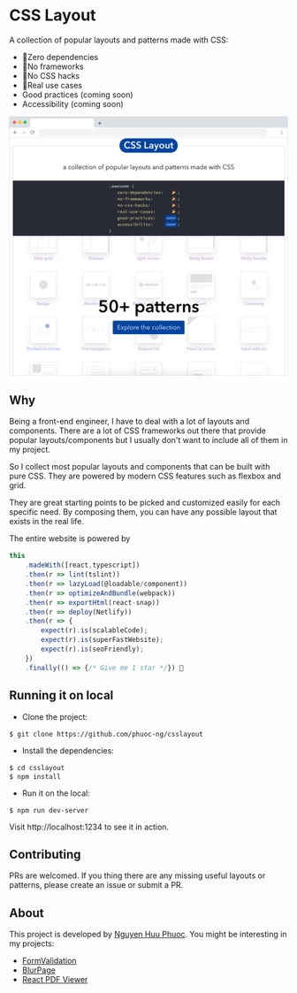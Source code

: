 # CSS Layout

A collection of popular layouts and patterns made with CSS:

* 🎉Zero dependencies
* 🎉No frameworks
* 🎉No CSS hacks
* 🎉Real use cases
* Good practices (coming soon)
* Accessibility (coming soon)

![CSS Layout](/public/images/screenshot.png)

## Why

Being a front-end engineer, I have to deal with a lot of layouts and components.
There are a lot of CSS frameworks out there that provide popular layouts/components but 
I usually don't want to include all of them in my project.

So I collect most popular layouts and components that can be built with pure CSS.
They are powered by modern CSS features such as flexbox and grid.

They are great starting points to be picked and customized easily for each specific need.
By composing them, you can have any possible layout that exists in the real life.

The entire website is powered by

~~~ javascript
this
    .madeWith([react,typescript])
    .then(r => lint(tslint))
    .then(r => lazyLoad(@loadable/component))
    .then(r => optimizeAndBundle(webpack))
    .then(r => exportHtml(react-snap))
    .then(r => deploy(Netlify))
    .then(r => {
        expect(r).is(scalableCode);
        expect(r).is(superFastWebsite);
        expect(r).is(seoFriendly);
    })
    .finally(() => {/* Give me 1 star */}) 🎉
~~~

## Running it on local

- Clone the project:

~~~
$ git clone https://github.com/phuoc-ng/csslayout
~~~

- Install the dependencies:

~~~
$ cd csslayout
$ npm install
~~~

- Run it on the local:

~~~
$ npm run dev-server
~~~

Visit http://localhost:1234 to see it in action.

## Contributing

PRs are welcomed. If you thing there are any missing useful layouts or patterns, please create an issue or submit a PR.

## About

This project is developed by [Nguyen Huu Phuoc](https://twitter.com/nghuuphuoc).
You might be interesting in my projects:
* [FormValidation](https://formvalidation.io)
* [BlurPage](https://blur.page)
* [React PDF Viewer](https://react-pdf-viewer.dev)
